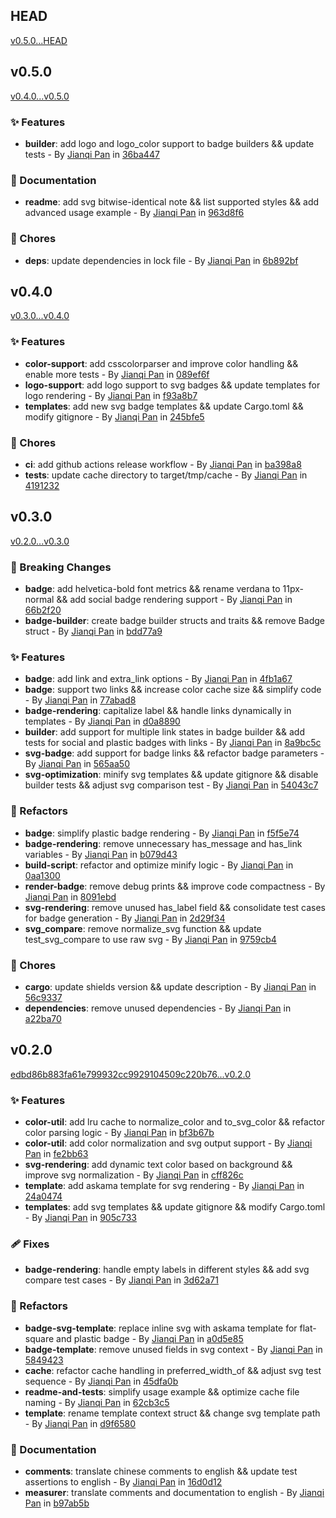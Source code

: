 ## HEAD

[v0.5.0...HEAD](https://github.com/Jannchie/shields.rs/compare/v0.5.0...HEAD)

## v0.5.0

[v0.4.0...v0.5.0](https://github.com/Jannchie/shields.rs/compare/v0.4.0...v0.5.0)

### :sparkles: Features

- **builder**: add logo and logo_color support to badge builders && update tests - By [Jianqi Pan](mailto:jannchie@gmail.com) in [36ba447](https://github.com/Jannchie/shields.rs/commit/36ba447)

### :memo: Documentation

- **readme**: add svg bitwise-identical note && list supported styles && add advanced usage example - By [Jianqi Pan](mailto:jannchie@gmail.com) in [963d8f6](https://github.com/Jannchie/shields.rs/commit/963d8f6)

### :wrench: Chores

- **deps**: update dependencies in lock file - By [Jianqi Pan](mailto:jannchie@gmail.com) in [6b892bf](https://github.com/Jannchie/shields.rs/commit/6b892bf)

## v0.4.0

[v0.3.0...v0.4.0](https://github.com/Jannchie/shields.rs/compare/v0.3.0...v0.4.0)

### :sparkles: Features

- **color-support**: add csscolorparser and improve color handling && enable more tests - By [Jianqi Pan](mailto:jannchie@gmail.com) in [089ef6f](https://github.com/Jannchie/shields.rs/commit/089ef6f)
- **logo-support**: add logo support to svg badges && update templates for logo rendering - By [Jianqi Pan](mailto:jannchie@gmail.com) in [f93a8b7](https://github.com/Jannchie/shields.rs/commit/f93a8b7)
- **templates**: add new svg badge templates && update Cargo.toml && modify gitignore - By [Jianqi Pan](mailto:jannchie@gmail.com) in [245bfe5](https://github.com/Jannchie/shields.rs/commit/245bfe5)

### :wrench: Chores

- **ci**: add github actions release workflow - By [Jianqi Pan](mailto:jannchie@gmail.com) in [ba398a8](https://github.com/Jannchie/shields.rs/commit/ba398a8)
- **tests**: update cache directory to target/tmp/cache - By [Jianqi Pan](mailto:jannchie@gmail.com) in [4191232](https://github.com/Jannchie/shields.rs/commit/4191232)

## v0.3.0

[v0.2.0...v0.3.0](https://github.com/Jannchie/shields.rs/compare/v0.2.0...v0.3.0)

### :rocket: Breaking Changes

- **badge**: add helvetica-bold font metrics && rename verdana to 11px-normal && add social badge rendering support - By [Jianqi Pan](mailto:jannchie@gmail.com) in [66b2f20](https://github.com/Jannchie/shields.rs/commit/66b2f20)
- **badge-builder**: create badge builder structs and traits && remove Badge struct - By [Jianqi Pan](mailto:jannchie@gmail.com) in [bdd77a9](https://github.com/Jannchie/shields.rs/commit/bdd77a9)

### :sparkles: Features

- **badge**: add link and extra_link options - By [Jianqi Pan](mailto:jannchie@gmail.com) in [4fb1a67](https://github.com/Jannchie/shields.rs/commit/4fb1a67)
- **badge**: support two links && increase color cache size && simplify code - By [Jianqi Pan](mailto:jannchie@gmail.com) in [77abad8](https://github.com/Jannchie/shields.rs/commit/77abad8)
- **badge-rendering**: capitalize label && handle links dynamically in templates - By [Jianqi Pan](mailto:jannchie@gmail.com) in [d0a8890](https://github.com/Jannchie/shields.rs/commit/d0a8890)
- **builder**: add support for multiple link states in badge builder && add tests for social and plastic badges with links - By [Jianqi Pan](mailto:jannchie@gmail.com) in [8a9bc5c](https://github.com/Jannchie/shields.rs/commit/8a9bc5c)
- **svg-badge**: add support for badge links && refactor badge parameters - By [Jianqi Pan](mailto:jannchie@gmail.com) in [565aa50](https://github.com/Jannchie/shields.rs/commit/565aa50)
- **svg-optimization**: minify svg templates && update gitignore && disable builder tests && adjust svg comparison test - By [Jianqi Pan](mailto:jannchie@gmail.com) in [54043c7](https://github.com/Jannchie/shields.rs/commit/54043c7)

### :art: Refactors

- **badge**: simplify plastic badge rendering - By [Jianqi Pan](mailto:jannchie@gmail.com) in [f5f5e74](https://github.com/Jannchie/shields.rs/commit/f5f5e74)
- **badge-rendering**: remove unnecessary has_message and has_link variables - By [Jianqi Pan](mailto:jannchie@gmail.com) in [b079d43](https://github.com/Jannchie/shields.rs/commit/b079d43)
- **build-script**: refactor and optimize minify logic - By [Jianqi Pan](mailto:jannchie@gmail.com) in [0aa1300](https://github.com/Jannchie/shields.rs/commit/0aa1300)
- **render-badge**: remove debug prints && improve code compactness - By [Jianqi Pan](mailto:jannchie@gmail.com) in [8091ebd](https://github.com/Jannchie/shields.rs/commit/8091ebd)
- **svg-rendering**: remove unused has_label field && consolidate test cases for badge generation - By [Jianqi Pan](mailto:jannchie@gmail.com) in [2d29f34](https://github.com/Jannchie/shields.rs/commit/2d29f34)
- **svg_compare**: remove normalize_svg function && update test_svg_compare to use raw svg - By [Jianqi Pan](mailto:jannchie@gmail.com) in [9759cb4](https://github.com/Jannchie/shields.rs/commit/9759cb4)

### :wrench: Chores

- **cargo**: update shields version && update description - By [Jianqi Pan](mailto:jannchie@gmail.com) in [56c9337](https://github.com/Jannchie/shields.rs/commit/56c9337)
- **dependencies**: remove unused dependencies - By [Jianqi Pan](mailto:jannchie@gmail.com) in [a22ba70](https://github.com/Jannchie/shields.rs/commit/a22ba70)

## v0.2.0

[edbd86b883fa61e799932cc9929104509c220b76...v0.2.0](https://github.com/Jannchie/shields.rs/compare/edbd86b883fa61e799932cc9929104509c220b76...v0.2.0)

### :sparkles: Features

- **color-util**: add lru cache to normalize_color and to_svg_color && refactor color parsing logic - By [Jianqi Pan](mailto:jannchie@gmail.com) in [bf3b67b](https://github.com/Jannchie/shields.rs/commit/bf3b67b)
- **color-util**: add color normalization and svg output support - By [Jianqi Pan](mailto:jannchie@gmail.com) in [fe2bb63](https://github.com/Jannchie/shields.rs/commit/fe2bb63)
- **svg-rendering**: add dynamic text color based on background && improve svg normalization - By [Jianqi Pan](mailto:jannchie@gmail.com) in [cff826c](https://github.com/Jannchie/shields.rs/commit/cff826c)
- **template**: add askama template for svg rendering - By [Jianqi Pan](mailto:jannchie@gmail.com) in [24a0474](https://github.com/Jannchie/shields.rs/commit/24a0474)
- **templates**: add svg templates && update gitignore && modify Cargo.toml - By [Jianqi Pan](mailto:jannchie@gmail.com) in [905c733](https://github.com/Jannchie/shields.rs/commit/905c733)

### :adhesive_bandage: Fixes

- **badge-rendering**: handle empty labels in different styles && add svg compare test cases - By [Jianqi Pan](mailto:jannchie@gmail.com) in [3d62a71](https://github.com/Jannchie/shields.rs/commit/3d62a71)

### :art: Refactors

- **badge-svg-template**: replace inline svg with askama template for flat-square and plastic badge - By [Jianqi Pan](mailto:jannchie@gmail.com) in [a0d5e85](https://github.com/Jannchie/shields.rs/commit/a0d5e85)
- **badge-template**: remove unused fields in svg context - By [Jianqi Pan](mailto:jannchie@gmail.com) in [5849423](https://github.com/Jannchie/shields.rs/commit/5849423)
- **cache**: refactor cache handling in preferred_width_of && adjust svg test sequence - By [Jianqi Pan](mailto:jannchie@gmail.com) in [45dfa0b](https://github.com/Jannchie/shields.rs/commit/45dfa0b)
- **readme-and-tests**: simplify usage example && optimize cache file naming - By [Jianqi Pan](mailto:jannchie@gmail.com) in [62cb3c5](https://github.com/Jannchie/shields.rs/commit/62cb3c5)
- **template**: rename template context struct && change svg template path - By [Jianqi Pan](mailto:jannchie@gmail.com) in [d9f6580](https://github.com/Jannchie/shields.rs/commit/d9f6580)

### :memo: Documentation

- **comments**: translate chinese comments to english && update test assertions to english - By [Jianqi Pan](mailto:jannchie@gmail.com) in [16d0d12](https://github.com/Jannchie/shields.rs/commit/16d0d12)
- **measurer**: translate comments and documentation to english - By [Jianqi Pan](mailto:jannchie@gmail.com) in [b97ab5b](https://github.com/Jannchie/shields.rs/commit/b97ab5b)
